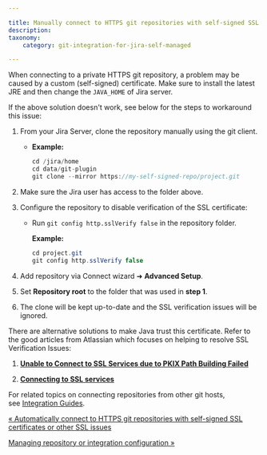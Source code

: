 ```yaml
---

title: Manually connect to HTTPS git repositories with self-signed SSL certificates or other SSL issues
description:
taxonomy:
    category: git-integration-for-jira-self-managed

---
```

When connecting to a private HTTPS git repository, a problem may be caused by a custom (self-signed) certificate. Make sure to install the latest JRE and then change the `JAVA_HOME` of Jira server.

If the above solution doesn't work, see below for the steps to workaround this issue:

1.  From your Jira Server, clone the repository manually using the git client.

    *   **Example:**

        ```java
        cd /jira/home
        cd data/git-plugin
        git clone --mirror https://my-self-signed-repo/project.git
        ```

2.  Make sure the Jira user has access to the folder above.

3.  Configure the repository to disable verification of the SSL certificate:

    *   Run `git config http.sslVerify false` in the repository folder.

        **Example:**

        ```java
        cd project.git
        git config http.sslVerify false
        ```

4.  Add repository via Connect wizard ➜ **Advanced Setup**.

5.  Set **Repository root** to the folder that was used in **step 1**.

6.  The clone will be kept up-to-date and the SSL verification issues will be ignored.


There are alternative solutions to make Java trust this certificate. Refer to the good articles from Atlassian which focuses on helping to resolve SSL Verification Issues:

1.  [**Unable to Connect to SSL Services due to PKIX Path Building Failed**](https://confluence.atlassian.com/kb/unable-to-connect-to-ssl-services-due-to-pkix-path-building-failed-779355358.html)

2.  [**Connecting to SSL services**](https://confluence.atlassian.com/jira/connecting-to-ssl-services-117455.html)


For related topics on connecting repositories from other git hosts, see [Integration Guides](/wiki/spaces/GIJDC/pages/92176395).

[« Automatically connect to HTTPS git repositories with self-signed SSL certificates or other SSL issues](https://bigbrassband.atlassian.net/wiki/spaces/GIJDC/pages/1930397370/%28GDC%29+Automatically+connect+to+HTTPS+git+repositories+with+self-signed+SSL+certificates+or+other+SSL+issues)

[Managing repository or integration configuration »](https://bigbrassband.atlassian.net/wiki/spaces/GIJDC/pages/1930397435/%28GDC%29+Managing+repository+or+integration+configuration)

